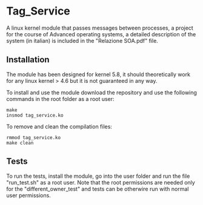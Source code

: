 # Tag_Service
A linux kernel module that passes messages between processes, a project for the course of Advanced operating systems, a detailed description of the system (in italian) is included in the "Relazione SOA.pdf" file.

## Installation

The module has been designed for kernel 5.8, it should theoretically work for any linux kernel > 4.6 but it is not guaranteed in any way.

To install and use the module download the repository and use the following commands in the root folder as a root user:

```
make
insmod tag_service.ko
```

To remove and clean the compilation files:

```
rmmod tag_service.ko
make clean
```

## Tests

To run the tests, install the module, go into the user folder and run the file "run_test.sh" as a root user. Note that the root permissions are needed only for the "different_owner_test" and tests can be otherwire run with normal user permissions.

